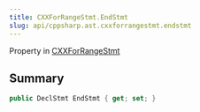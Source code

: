 ```yaml
---
title: CXXForRangeStmt.EndStmt
slug: api/cppsharp.ast.cxxforrangestmt.endstmt
---
```

Property in [CXXForRangeStmt](/api/cppsharp/ast/cxxforrangestmt)

## Summary



```csharp
public DeclStmt EndStmt { get; set; }
```

